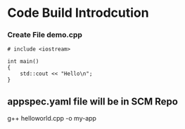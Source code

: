 # Code Build Introdcution
### Create File demo.cpp
```
# include <iostream>

int main()
{
    std::cout << "Hello\n";
}
```

## appspec.yaml file will be in SCM Repo

g++ helloworld.cpp -o my-app